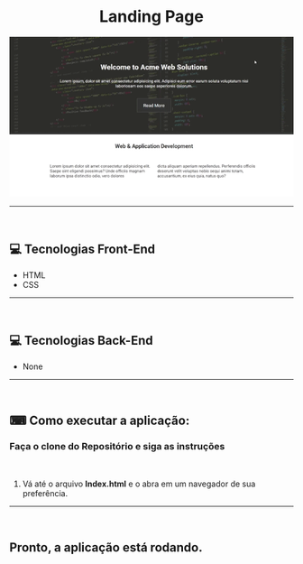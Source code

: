 <h1 align="center">Landing Page</h1>

<div align="center">
    <img src="landing-page_Trim.gif" alt="landing-page-gif">
    <hr>
    <br>
</div>

<div>
    <h2>💻 Tecnologias Front-End</h2>
    <ul>
        <li>HTML</li>
        <li>CSS</li>
    </ul>
    <hr>
    <br>
</div>

<div>
    <h2>💻 Tecnologias Back-End</h2>
    <ul>
        <li>None</li>
    </ul>
    <hr>
    <br>
</div>

<div>
    <h2>⌨ Como executar a aplicação:</h2>
     <h3 style="font-weight: bold" > Faça o clone do Repositório e siga as instruções</h3>
     <br>
     <ol>
        <li> Vá até o arquivo <strong>Index.html</strong> e o abra em um navegador de sua preferência.</li>
     </ol>
     <hr>
     <br>
</div>

<h2 style="font-weight: bold">Pronto, a aplicação está rodando.</h2>
